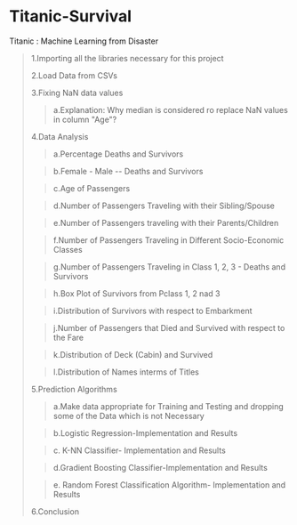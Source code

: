 # Titanic-Survival
Titanic : Machine Learning from Disaster


>1.Importing all the libraries necessary for this project
>
>2.Load Data from CSVs
>
>3.Fixing NaN data values
>>   a.Explanation: Why median is considered ro replace NaN values in column "Age"?
>
>4.Data Analysis
 >> a.Percentage Deaths and Survivors
 >
 >>  b.Female - Male -- Deaths and Survivors
 >
 >> c.Age of Passengers
 >
   >>d.Number of Passengers Traveling with their Sibling/Spouse
>
   >>e.Number of Passengers traveling with their Parents/Children
>
   >>f.Number of Passengers Traveling in Different Socio-Economic Classes
>
   >>g.Number of Passengers Traveling in Class 1, 2, 3 - Deaths and Survivors
>
   >>h.Box Plot of Survivors from Pclass 1, 2 nad 3
>
   >>i.Distribution of Survivors with respect to Embarkment
>
   >>j.Number of Passengers that Died and Survived with respect to the Fare
>
   >>k.Distribution of Deck (Cabin) and Survived
>
   >>l.Distribution of Names interms of Titles
>
>5.Prediction Algorithms
   >> a.Make data appropriate for Training and Testing and dropping some of the Data which is not Necessary
>
   >> b.Logistic Regression-Implementation and Results
>
   >> c. K-NN Classifier- Implementation and Results
>
   >> d.Gradient Boosting Classifier-Implementation and Results
>
   >> e. Random Forest Classification Algorithm- Implementation and Results
>
>6.Conclusion


